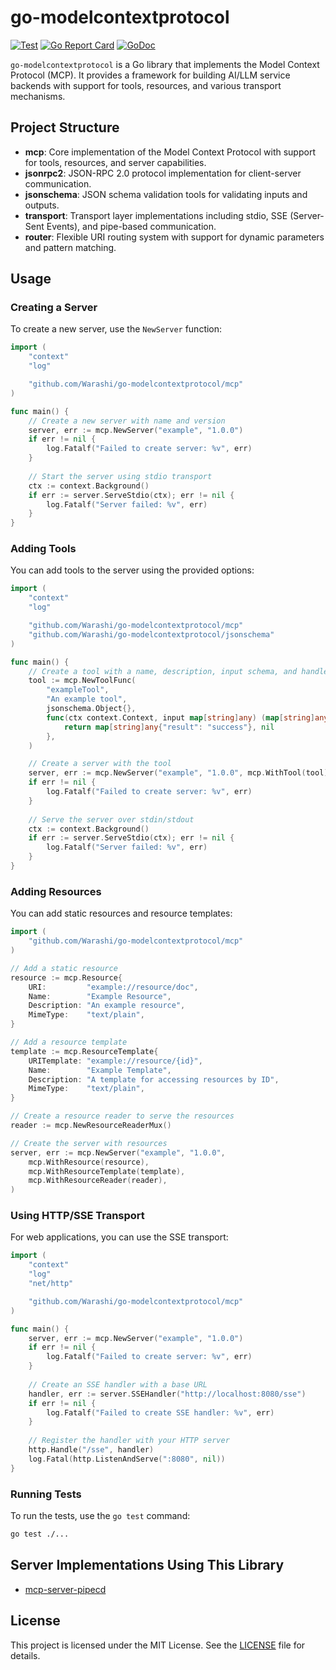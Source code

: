 # go-modelcontextprotocol

[![Test](https://github.com/Warashi/go-modelcontextprotocol/actions/workflows/test.yaml/badge.svg?branch=main)](https://github.com/Warashi/go-modelcontextprotocol/actions/workflows/test.yaml)
[![Go Report Card](https://goreportcard.com/badge/github.com/Warashi/go-modelcontextprotocol?cache)](https://goreportcard.com/report/github.com/Warashi/go-modelcontextprotocol)
[![GoDoc](https://pkg.go.dev/badge/github.com/Warashi/go-modelcontextprotocol.svg)](https://pkg.go.dev/github.com/Warashi/go-modelcontextprotocol)


`go-modelcontextprotocol` is a Go library that implements the Model Context Protocol (MCP). It provides a framework for building AI/LLM service backends with support for tools, resources, and various transport mechanisms.

## Project Structure

- **mcp**: Core implementation of the Model Context Protocol with support for tools, resources, and server capabilities.
- **jsonrpc2**: JSON-RPC 2.0 protocol implementation for client-server communication.
- **jsonschema**: JSON schema validation tools for validating inputs and outputs.
- **transport**: Transport layer implementations including stdio, SSE (Server-Sent Events), and pipe-based communication.
- **router**: Flexible URI routing system with support for dynamic parameters and pattern matching.

## Usage

### Creating a Server

To create a new server, use the `NewServer` function:

```go
import (
	"context"
	"log"

	"github.com/Warashi/go-modelcontextprotocol/mcp"
)

func main() {
	// Create a new server with name and version
	server, err := mcp.NewServer("example", "1.0.0")
	if err != nil {
		log.Fatalf("Failed to create server: %v", err)
	}
	
	// Start the server using stdio transport
	ctx := context.Background()
	if err := server.ServeStdio(ctx); err != nil {
		log.Fatalf("Server failed: %v", err)
	}
}
```

### Adding Tools

You can add tools to the server using the provided options:

```go
import (
	"context"
	"log"

	"github.com/Warashi/go-modelcontextprotocol/mcp"
	"github.com/Warashi/go-modelcontextprotocol/jsonschema"
)

func main() {
	// Create a tool with a name, description, input schema, and handler function
	tool := mcp.NewToolFunc(
		"exampleTool", 
		"An example tool", 
		jsonschema.Object{}, 
		func(ctx context.Context, input map[string]any) (map[string]any, error) {
			return map[string]any{"result": "success"}, nil
		},
	)

	// Create a server with the tool
	server, err := mcp.NewServer("example", "1.0.0", mcp.WithTool(tool))
	if err != nil {
		log.Fatalf("Failed to create server: %v", err)
	}
	
	// Serve the server over stdin/stdout
	ctx := context.Background()
	if err := server.ServeStdio(ctx); err != nil {
		log.Fatalf("Server failed: %v", err)
	}
}
```

### Adding Resources

You can add static resources and resource templates:

```go
import (
	"github.com/Warashi/go-modelcontextprotocol/mcp"
)

// Add a static resource
resource := mcp.Resource{
	URI:         "example://resource/doc",
	Name:        "Example Resource",
	Description: "An example resource",
	MimeType:    "text/plain",
}

// Add a resource template
template := mcp.ResourceTemplate{
	URITemplate: "example://resource/{id}",
	Name:        "Example Template",
	Description: "A template for accessing resources by ID",
	MimeType:    "text/plain",
}

// Create a resource reader to serve the resources
reader := mcp.NewResourceReaderMux()

// Create the server with resources
server, err := mcp.NewServer("example", "1.0.0",
	mcp.WithResource(resource),
	mcp.WithResourceTemplate(template),
	mcp.WithResourceReader(reader),
)
```

### Using HTTP/SSE Transport

For web applications, you can use the SSE transport:

```go
import (
	"context"
	"log"
	"net/http"

	"github.com/Warashi/go-modelcontextprotocol/mcp"
)

func main() {
	server, err := mcp.NewServer("example", "1.0.0")
	if err != nil {
		log.Fatalf("Failed to create server: %v", err)
	}
	
	// Create an SSE handler with a base URL
	handler, err := server.SSEHandler("http://localhost:8080/sse")
	if err != nil {
		log.Fatalf("Failed to create SSE handler: %v", err)
	}
	
	// Register the handler with your HTTP server
	http.Handle("/sse", handler)
	log.Fatal(http.ListenAndServe(":8080", nil))
}
```

### Running Tests

To run the tests, use the `go test` command:

```sh
go test ./...
```

## Server Implementations Using This Library

- [mcp-server-pipecd](https://github.com/Warashi/mcp-server-pipecd)

## License

This project is licensed under the MIT License. See the [LICENSE](./LICENSE) file for details.
